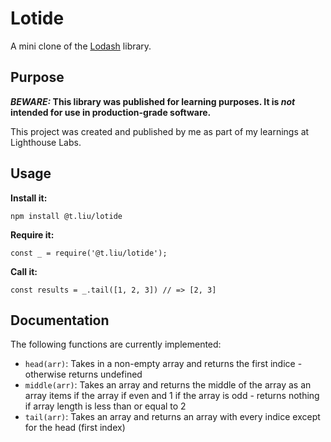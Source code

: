 # Lotide

A mini clone of the [Lodash](https://lodash.com) library.

## Purpose

**_BEWARE:_ This library was published for learning purposes. It is _not_ intended for use in production-grade software.**

This project was created and published by me as part of my learnings at Lighthouse Labs. 

## Usage

**Install it:**

`npm install @t.liu/lotide`

**Require it:**

`const _ = require('@t.liu/lotide');`

**Call it:**

`const results = _.tail([1, 2, 3]) // => [2, 3]`

## Documentation

The following functions are currently implemented:

* `head(arr)`: Takes in a non-empty array and returns the first indice - otherwise returns undefined
* `middle(arr)`: Takes an array and returns the middle of the array as an array items if
the array if even and 1 if the array is odd - returns nothing if array length is less than or equal to 2
* `tail(arr)`: Takes an array and returns an array with every indice except for the head (first index)